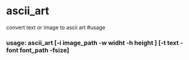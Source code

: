 # ascii_art
convert text or image to ascii art
#usage

### usage: ascii_art [-i image_path -w widht -h height ] [-t text -font font_path -fsize] 
